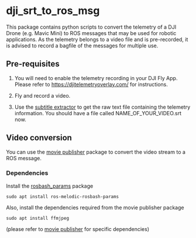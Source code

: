 # dji_srt_to_ros_msg
This package contains python scripts to convert the telemetry of a DJI Drone (e.g. Mavic Mini) to ROS messages that may be used for robotic applications.
As the telemetry belongs to a video file and is pre-recorded, it is advised to record a bagfile of the messages for multiple use.

## Pre-requisites

1.  You will need to enable the telemetry recording in your DJI Fly App.
    Please refer to https://djitelemetryoverlay.com/ for instructions.

2. Fly and record a video.

3. Use the [subtitle extractor](https://djitelemetryoverlay.com/subtitle-extractor/#) to get the raw text file containing the telemetry information.
   You should have a file called NAME_OF_YOUR_VIDEO.srt now.

## Video conversion

You can use the [movie publisher](https://github.com/peci1/movie_publisher) package to convert the video stream to a ROS message.

### Dependencies

Install the [rosbash_params](https://github.com/peci1/rosbash_params) package

``` sudo apt install ros-melodic-rosbash-params ```

Also, install the dependencies required from the movie publisher package 

``` sudo apt install ffmjpeg ```

(please refer to [movie publisher](https://github.com/peci1/movie_publisher) for specific dependencies)


